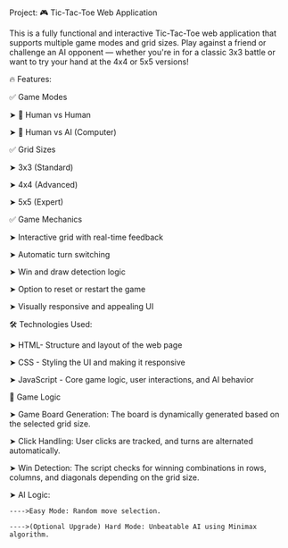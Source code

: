 Project: 🎮 Tic-Tac-Toe Web Application

This is a fully functional and interactive Tic-Tac-Toe web application that supports multiple game modes and grid sizes. Play against a friend or challenge an AI opponent — whether you're in for a classic 3x3 battle or want to try your hand at the 4x4 or 5x5 versions!

🔥 Features:

✅ Game Modes

➤ 👤 Human vs Human

➤ 🤖 Human vs AI (Computer)

✅ Grid Sizes

➤ 3x3 (Standard)

➤ 4x4 (Advanced)

➤ 5x5 (Expert)

✅ Game Mechanics

➤ Interactive grid with real-time feedback

➤ Automatic turn switching

➤ Win and draw detection logic

➤ Option to reset or restart the game

➤ Visually responsive and appealing UI

🛠️ Technologies Used:

➤ HTML-	Structure and layout of the web page

➤ CSS - Styling the UI and making it responsive

➤ JavaScript	- Core game logic, user interactions, and AI behavior

🧠 Game Logic

➤ Game Board Generation: The board is dynamically generated based on the selected grid size.

➤ Click Handling: User clicks are tracked, and turns are alternated automatically.

➤ Win Detection: The script checks for winning combinations in rows, columns, and diagonals depending on the grid size.

➤ AI Logic:

    ---->Easy Mode: Random move selection.

    ---->(Optional Upgrade) Hard Mode: Unbeatable AI using Minimax algorithm.

